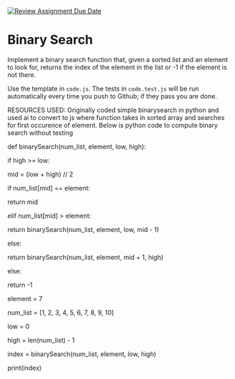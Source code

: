 [![Review Assignment Due Date](https://classroom.github.com/assets/deadline-readme-button-24ddc0f5d75046c5622901739e7c5dd533143b0c8e959d652212380cedb1ea36.svg)](https://classroom.github.com/a/cToVU-1r)
# Binary Search

Implement a binary search function that, given a sorted list and an element to
look for, returns the index of the element in the list or -1 if the element is
not there.

Use the template in `code.js`. The tests in `code.test.js` will be run
automatically every time you push to Github; if they pass you are done.

RESOURCES USED: Originally coded simple binarysearch in python and used ai to convert to js where function takes in sorted array and searches for first occurence of element. Below is python code to compute binary search without testing

def binarySearch(num_list, element, low, high):
    
if high >= low:
        
mid = (low + high) // 2
        
if num_list[mid] == element:
            
return mid
        
elif num_list[mid] > element:
            
return binarySearch(num_list, element, low, mid - 1)
        
else:
            
return binarySearch(num_list, element, mid + 1, high)
    
else:
        
return -1

element = 7

num_list = [1, 2, 3, 4, 5, 6, 7, 8, 9, 10]

low = 0

high = len(num_list) - 1

index = binarySearch(num_list, element, low, high)

print(index)
